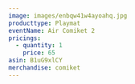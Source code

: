 ```yaml
---
image: images/enbqw41w4ayoahq.jpg
producttype: Playmat
eventName: Air Comiket 2
pricings:
  - quantity: 1
    price: 65
asin: B1uG9xlCY
merchandise: comiket
---
```

